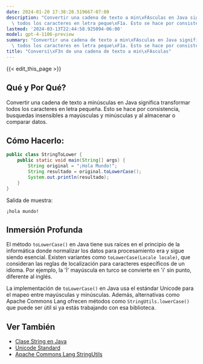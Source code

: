 ```yaml
---
date: 2024-01-20 17:38:28.519667-07:00
description: "Convertir una cadena de texto a min\xFAsculas en Java significa transformar\
  \ todos los caracteres en letra peque\xF1a. Esto se hace por consistencia, busquedas\u2026"
lastmod: '2024-03-13T22:44:58.925094-06:00'
model: gpt-4-1106-preview
summary: "Convertir una cadena de texto a min\xFAsculas en Java significa transformar\
  \ todos los caracteres en letra peque\xF1a. Esto se hace por consistencia, busquedas\u2026"
title: "Conversi\xF3n de una cadena de texto a min\xFAsculas"
---
```


{{< edit_this_page >}}

## Qué y Por Qué?
Convertir una cadena de texto a minúsculas en Java significa transformar todos los caracteres en letra pequeña. Esto se hace por consistencia, busquedas insensibles a mayúsculas y minúsculas y al almacenar o comparar datos.

## Cómo Hacerlo:
```java
public class StringToLower {
    public static void main(String[] args) {
        String original = "¡Hola Mundo!";
        String resultado = original.toLowerCase();
        System.out.println(resultado);
    }
}
```
Salida de muestra:
```
¡hola mundo!
```

## Inmersión Profunda
El método `toLowerCase()` en Java tiene sus raíces en el principio de la informática donde normalizar los datos para procesamiento era y sigue siendo esencial. Existen variantes como `toLowerCase(Locale locale)`, que consideran las reglas de localización para caracteres específicos de un idioma. Por ejemplo, la 'İ' mayúscula en turco se convierte en 'i' sin punto, diferente al inglés. 

La implementación de `toLowerCase()` en Java usa el estándar Unicode para el mapeo entre mayúsculas y minúsculas. Además, alternativas como Apache Commons Lang ofrecen métodos como `StringUtils.lowerCase()` que puede ser útil si ya estás trabajando con esa biblioteca.

## Ver También
- [Clase String en Java](https://docs.oracle.com/en/java/javase/17/docs/api/java.base/java/lang/String.html)
- [Unicode Standard](https://www.unicode.org/standard/standard.html)
- [Apache Commons Lang StringUtils](https://commons.apache.org/proper/commons-lang/apidocs/org/apache/commons/lang3/StringUtils.html)
